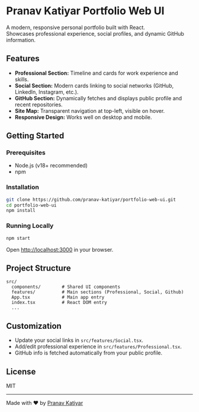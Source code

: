 # Pranav Katiyar Portfolio Web UI

A modern, responsive personal portfolio built with React.  
Showcases professional experience, social profiles, and dynamic GitHub information.

## Features

- **Professional Section:** Timeline and cards for work experience and skills.
- **Social Section:** Modern cards linking to social networks (GitHub, LinkedIn, Instagram, etc.).
- **GitHub Section:** Dynamically fetches and displays public profile and recent repositories.
- **Site Map:** Transparent navigation at top-left, visible on hover.
- **Responsive Design:** Works well on desktop and mobile.

## Getting Started

### Prerequisites

- Node.js (v18+ recommended)
- npm

### Installation

```bash
git clone https://github.com/pranav-katiyar/portfolio-web-ui.git
cd portfolio-web-ui
npm install
```

### Running Locally

```bash
npm start
```

Open [http://localhost:3000](http://localhost:3000) in your browser.

## Project Structure

```
src/
  components/        # Shared UI components
  features/          # Main sections (Professional, Social, Github)
  App.tsx            # Main app entry
  index.tsx          # React DOM entry
  ...
```

## Customization

- Update your social links in `src/features/Social.tsx`.
- Add/edit professional experience in `src/features/Professional.tsx`.
- GitHub info is fetched automatically from your public profile.

## License

MIT

---

Made with ❤️ by [Pranav Katiyar](https://github.com/pranav-katiyar)